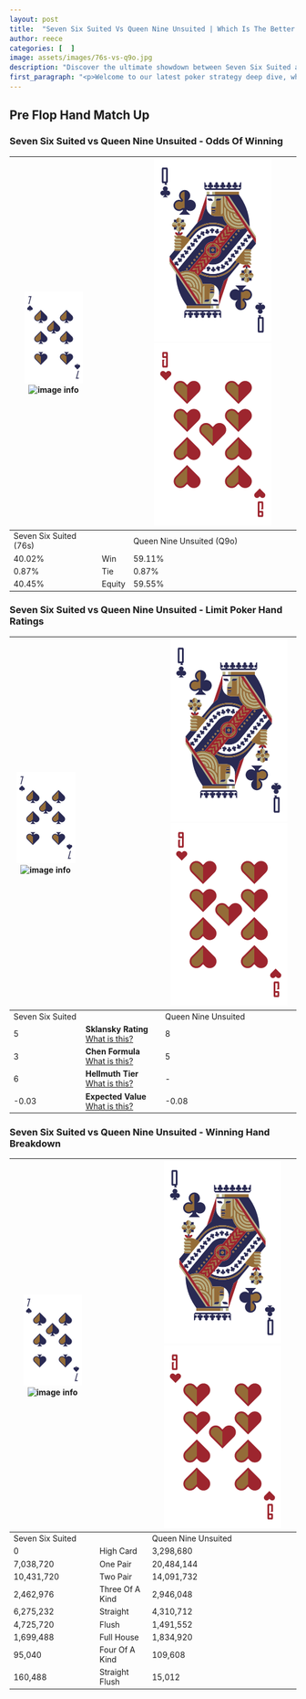 ```yaml
---
layout: post
title:  "Seven Six Suited Vs Queen Nine Unsuited | Which Is The Better Hand In Poker? A Complete Guide"
author: reece
categories: [  ]
image: assets/images/76s-vs-q9o.jpg
description: "Discover the ultimate showdown between Seven Six Suited and Queen Nine Unsuited in poker! Uncover the odds, strategies, and scenarios where one hand triumphs over the other. Get ready to up your poker game with this thrilling analysis."
first_paragraph: "<p>Welcome to our latest poker strategy deep dive, where we're pitting two distinct hands against each other in a high-stakes showdown: Seven Six Suited vs Queen Nine Unsuited.</p><p>In the dynamic world of poker, every decision counts, and knowing which hand holds the upper hand is key to your success at the table.</p><p>In this article, we'll dissect these two hands, explore the scenarios where one dominates the other, and equip you with the knowledge to make strategic choices that can tip the odds in your favor.</p><p>Get ready to unravel the intriguing dynamics of these poker hands and elevate your game to new heights.</p>"
---
```




[comment]: # (sp0)

## Pre Flop Hand Match Up

<div class="table hand-ratings" markdown="1"> 



### Seven Six Suited vs Queen Nine Unsuited - Odds Of Winning


    
| ![image info](assets/images/hand1/7.png) ![image info](assets/images/hand1/6s.png) |  | ![image info](assets/images/hand2/Q.png) ![image info](assets/images/hand2/9o.png) |
| -------- | -------- | -------- |
| Seven Six Suited (76s) |  | Queen Nine Unsuited (Q9o) |
| 40.02% | Win | 59.11% |
| 0.87% | Tie | 0.87% |
| 40.45% | Equity | 59.55% |




[comment]: # (sp1)



### Seven Six Suited vs Queen Nine Unsuited - Limit Poker Hand Ratings


    
| ![image info](assets/images/hand1/7.png) ![image info](assets/images/hand1/6s.png) |  | ![image info](assets/images/hand2/Q.png) ![image info](assets/images/hand2/9o.png) |
| -------- | -------- | -------- |
| Seven Six Suited |  | Queen Nine Unsuited |
| 5 | **Sklansky Rating** [What is this?](/sklansky-rating-explained) | 8 |
| 3 | **Chen Formula** [What is this?](/chen-formula-explained) | 5 |
| 6 | **Hellmuth Tier** [What is this?](/Hellmuth-tier-explained) | - |
| -0.03 | **Expected Value** [What is this?](/expected-value-explained) | -0.08 |




[comment]: # (sp2)



### Seven Six Suited vs Queen Nine Unsuited - Winning Hand Breakdown


    
| ![image info](assets/images/hand1/7.png) ![image info](assets/images/hand1/6s.png) |  | ![image info](assets/images/hand2/Q.png) ![image info](assets/images/hand2/9o.png) |
| -------- | -------- | -------- |
| Seven Six Suited |  | Queen Nine Unsuited |
| 0 | High Card | 3,298,680 |
| 7,038,720 | One Pair | 20,484,144 |
| 10,431,720 | Two Pair | 14,091,732 |
| 2,462,976 | Three Of A Kind | 2,946,048 |
| 6,275,232 | Straight | 4,310,712 |
| 4,725,720 | Flush | 1,491,552 |
| 1,699,488 | Full House | 1,834,920 |
| 95,040 | Four Of A Kind | 109,608 |
| 160,488 | Straight Flush | 15,012 |




[comment]: # (sp3)



</div>

[comment]: # (sp4)



[comment]: # (sp5)

